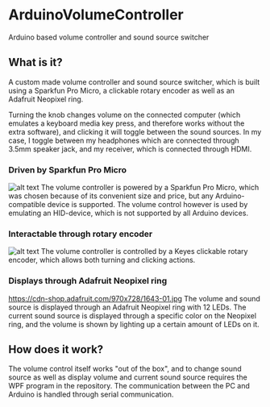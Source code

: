 # ArduinoVolumeController
Arduino based volume controller and sound source switcher

## What is it?
A custom made volume controller and sound source switcher, which is built using a Sparkfun Pro Micro, a clickable rotary encoder as well as an Adafruit Neopixel ring. 

Turning the knob changes volume on the connected computer (which emulates a keyboard media key press, and therefore works without the extra software), and clicking it will toggle between the sound sources. In my case, I toggle between my headphones which are connected through 3.5mm speaker jack, and my receiver, which is connected through HDMI.

### Driven by Sparkfun Pro Micro
![alt text](https://cdn.sparkfun.com//assets/parts/9/3/2/6/12640-01a.jpg "Sparkfun Pro Micro") 
The volume controller is powered by a Sparkfun Pro Micro, which was chosen because of its convenient size and price, but any Arduino-compatible device is supported. The volume control however is used by emulating an HID-device, which is not supported by all Arduino devices.

### Interactable through rotary encoder
![alt text](https://www.modmypi.com/image/cache/data/electronics/sensors/rotary-encoder/DSC_0700-800x609.jpg "Rotary encoder")
The volume controller is controlled by a Keyes clickable rotary encoder, which allows both turning and clicking actions.

### Displays through Adafruit Neopixel ring
https://cdn-shop.adafruit.com/970x728/1643-01.jpg
The volume and sound source is displayed through an Adafruit Neopixel ring with 12 LEDs. The current sound source is displayed through a specific color on the Neopixel ring, and the volume is shown by lighting up a certain amount of LEDs on it.

## How does it work?
The volume control itself works "out of the box", and to change sound source as well as display volume and current sound source requires the WPF program in the repository. The communication between the PC and Arduino is handled through serial communication.
